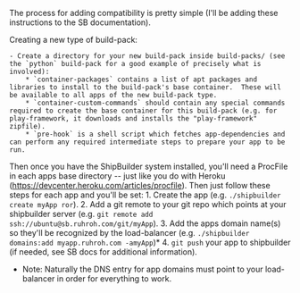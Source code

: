 The process for adding compatibility is pretty simple (I'll be adding these instructions to the SB documentation).

Creating a new type of build-pack:

    - Create a directory for your new build-pack inside build-packs/ (see the `python` build-pack for a good example of precisely what is involved):
        * `container-packages` contains a list of apt packages and libraries to install to the build-pack's base container.  These will be available to all apps of the new build-pack type.
        * `container-custom-commands` should contain any special commands required to create the base container for this build-pack (e.g. for play-framework, it downloads and installs the "play-framework" zipfile).
        * `pre-hook` is a shell script which fetches app-dependencies and can perform any required intermediate steps to prepare your app to be run.

Then once you have the ShipBuilder system installed, you'll need a ProcFile in each apps base directory -- just like you do with Heroku (https://devcenter.heroku.com/articles/procfile).  Then just follow these steps for each app and you'll be set:
    1. Create the app (e.g. `./shipbuilder create myApp ror`).
    2. Add a git remote to your git repo which points at your shipbuilder server (e.g. `git remote add ssh://ubuntu@sb.ruhroh.com/git/myApp`).
    3. Add the apps domain name(s) so they'll be recognized by the load-balancer (e.g. `./shipbuilder domains:add myapp.ruhroh.com -amyApp`)*
    4. `git push` your app to shipbuilder (if needed, see SB docs for additional information).

* Note: Naturally the DNS entry for app domains must point to your load-balancer in order for everything to work.

